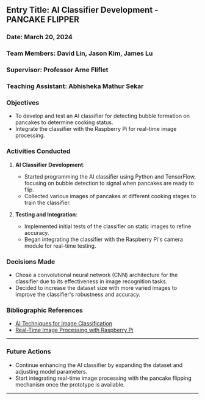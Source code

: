
## Entry Title: AI Classifier Development - PANCAKE FLIPPER
### Date: March 20, 2024
### Team Members: David Lin, Jason Kim, James Lu
### Supervisor: Professor Arne Fliflet
### Teaching Assistant: Abhisheka Mathur Sekar

### Objectives
- To develop and test an AI classifier for detecting bubble formation on pancakes to determine cooking status.
- Integrate the classifier with the Raspberry Pi for real-time image processing.

### Activities Conducted
1. **AI Classifier Development**:
    - Started programming the AI classifier using Python and TensorFlow, focusing on bubble detection to signal when pancakes are ready to flip.
    - Collected various images of pancakes at different cooking stages to train the classifier.

2. **Testing and Integration**:
    - Implemented initial tests of the classifier on static images to refine accuracy.
    - Began integrating the classifier with the Raspberry Pi's camera module for real-time testing.

### Decisions Made
- Chose a convolutional neural network (CNN) architecture for the classifier due to its effectiveness in image recognition tasks.
- Decided to increase the dataset size with more varied images to improve the classifier's robustness and accuracy.

### Bibliographic References
- [AI Techniques for Image Classification](https://www.ai-tech.com)
- [Real-Time Image Processing with Raspberry Pi](https://www.raspberrypi.org/documentation/computing/machine_learning.md)

---

### Future Actions
- Continue enhancing the AI classifier by expanding the dataset and adjusting model parameters.
- Start integrating real-time image processing with the pancake flipping mechanism once the prototype is available.

---

